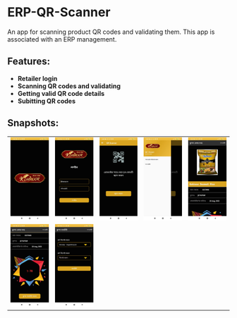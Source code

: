 # ERP-QR-Scanner
An app for scanning product QR codes and validating them. This app is associated with an ERP management.

## Features:
* **Retailer login**
* **Scanning QR codes and validating**
* **Getting valid QR code details**
* **Subitting QR codes**

## Snapshots:
|   |   |   |   |   |
|-----|-----|-----|-----|-----|
| ![](/sample/snap1.jpg) | ![](/sample/snap2.jpg) | ![](/sample/snap3.jpg) | ![](/sample/snap4.jpg) | ![](/sample/snap5.jpg) |
| ![](/sample/snap6.jpg) | ![](/sample/snap7.jpg) |  |  |  |
